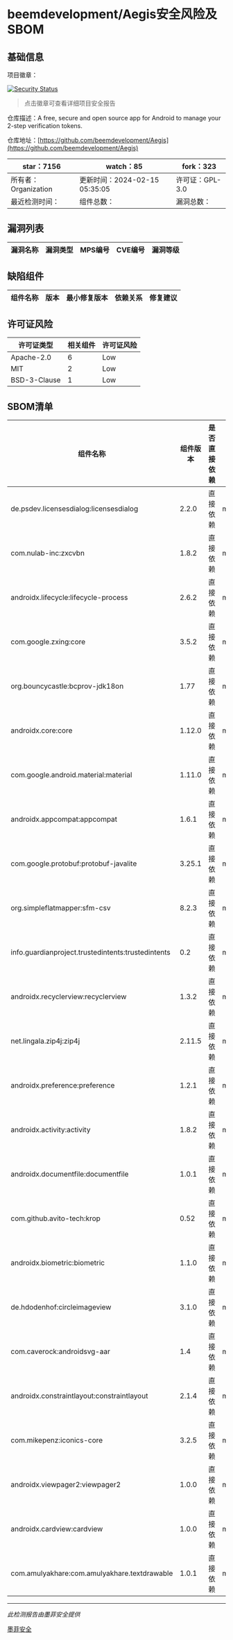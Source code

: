 # beemdevelopment/Aegis安全风险及SBOM

## 基础信息

项目徽章：

[![Security Status](https://www.murphysec.com/platform3/v31/badge/1758192776204255232.svg)](https://www.murphysec.com/console/report/1758192776149729280/1758192776204255232)

> 点击徽章可查看详细项目安全报告

仓库描述：A free, secure and open source app for Android to manage your 2-step verification tokens.

仓库地址：[https://github.com/beemdevelopment/Aegis](https://github.com/beemdevelopment/Aegis)

| star：7156 | watch：85 | fork：323 |
| ----------- | -------------- | ------------ |
| 所有者：Organization | 更新时间：2024-02-15 05:35:05 | 许可证：GPL-3.0 |
| 最近检测时间： | 组件总数： | 漏洞总数： |




## 漏洞列表

| 漏洞名称 | 漏洞类型 | MPS编号 | CVE编号 | 漏洞等级 |
| ------- | ------ | ------- | ------ | ----- |





## 缺陷组件

| 组件名称 | 版本 | 最小修复版本 | 依赖关系 | 修复建议 |
| -------- | ---- | ------------ | -------- | -------- |





## 许可证风险

| 许可证类型 | 相关组件 | 许可证风险 |
| ---------- | -------- | ---------- |
|Apache-2.0|6|Low|
|MIT|2|Low|
|BSD-3-Clause|1|Low|




## SBOM清单

| 组件名称 | 组件版本 | 是否直接依赖 | 仓库 |
| -------- | -------- | ------------ | ---- |
|de.psdev.licensesdialog:licensesdialog|2.2.0|直接依赖|maven|
|com.nulab-inc:zxcvbn|1.8.2|直接依赖|maven|
|androidx.lifecycle:lifecycle-process|2.6.2|直接依赖|maven|
|com.google.zxing:core|3.5.2|直接依赖|maven|
|org.bouncycastle:bcprov-jdk18on|1.77|直接依赖|maven|
|androidx.core:core|1.12.0|直接依赖|maven|
|com.google.android.material:material|1.11.0|直接依赖|maven|
|androidx.appcompat:appcompat|1.6.1|直接依赖|maven|
|com.google.protobuf:protobuf-javalite|3.25.1|直接依赖|maven|
|org.simpleflatmapper:sfm-csv|8.2.3|直接依赖|maven|
|info.guardianproject.trustedintents:trustedintents|0.2|直接依赖|maven|
|androidx.recyclerview:recyclerview|1.3.2|直接依赖|maven|
|net.lingala.zip4j:zip4j|2.11.5|直接依赖|maven|
|androidx.preference:preference|1.2.1|直接依赖|maven|
|androidx.activity:activity|1.8.2|直接依赖|maven|
|androidx.documentfile:documentfile|1.0.1|直接依赖|maven|
|com.github.avito-tech:krop|0.52|直接依赖|maven|
|androidx.biometric:biometric|1.1.0|直接依赖|maven|
|de.hdodenhof:circleimageview|3.1.0|直接依赖|maven|
|com.caverock:androidsvg-aar|1.4|直接依赖|maven|
|androidx.constraintlayout:constraintlayout|2.1.4|直接依赖|maven|
|com.mikepenz:iconics-core|3.2.5|直接依赖|maven|
|androidx.viewpager2:viewpager2|1.0.0|直接依赖|maven|
|androidx.cardview:cardview|1.0.0|直接依赖|maven|
|com.amulyakhare:com.amulyakhare.textdrawable|1.0.1|直接依赖|maven|


------

*此检测报告由墨菲安全提供*

[墨菲安全](www.murphysec.com)